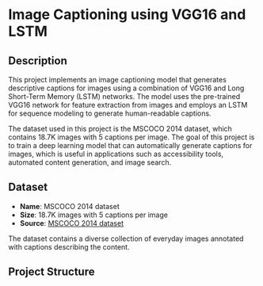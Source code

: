 # Image Captioning using VGG16 and LSTM

## Description
This project implements an image captioning model that generates descriptive captions for images using a combination of VGG16 and Long Short-Term Memory (LSTM) networks. The model uses the pre-trained VGG16 network for feature extraction from images and employs an LSTM for sequence modeling to generate human-readable captions.

The dataset used in this project is the MSCOCO 2014 dataset, which contains 18.7K images with 5 captions per image. The goal of this project is to train a deep learning model that can automatically generate captions for images, which is useful in applications such as accessibility tools, automated content generation, and image search.

## Dataset
- **Name**: MSCOCO 2014 dataset
- **Size**: 18.7K images with 5 captions per image
- **Source**: [MSCOCO 2014 dataset]([https://cocodataset.org/#home](https://www.kaggle.com/datasets/nagasai524/mini-coco2014-dataset-for-image-captioning))

The dataset contains a diverse collection of everyday images annotated with captions describing the content.

## Project Structure

